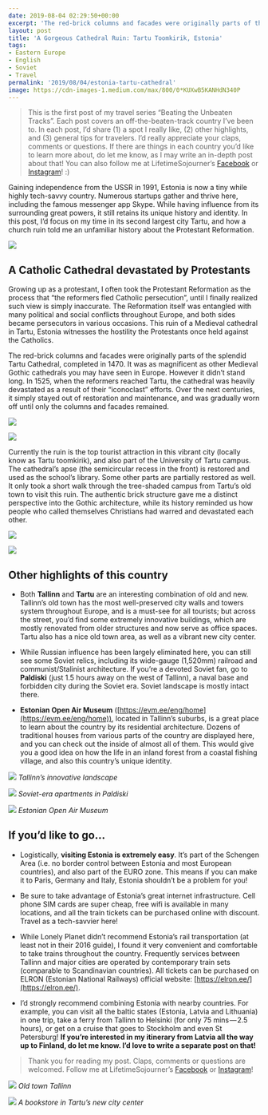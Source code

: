 ```yaml
---
date: 2019-08-04 02:29:50+00:00
excerpt: 'The red-brick columns and facades were originally parts of the splendid Tartu Cathedral, completed in 1470. It was as magnificent as other Medieval Gothic cathedrals you may have seen in Europe. However it didn’t stand long. In 1525, when the reformers reached Tartu, the cathedral was heavily devastated as a result of their “iconoclast” efforts.'
layout: post
title: 'A Gorgeous Cathedral Ruin: Tartu Toomkirik, Estonia'
tags:
- Eastern Europe
- English
- Soviet
- Travel
permalink: '2019/08/04/estonia-tartu-cathedral'
image: https://cdn-images-1.medium.com/max/800/0*KUXwB5KANHdN340P
---
```

> This is the first post of my travel series “Beating the Unbeaten Tracks”. Each post covers an off-the-beaten-track country I’ve been to. In each post, I’d share (1) a spot I really like, (2) other highlights, and (3) general tips for travelers. I’d really appreciate your claps, comments or questions. If there are things in each country you’d like to learn more about, do let me know, as I may write an in-depth post about that! You can also follow me at LifetimeSojourner’s [Facebook](https://www.facebook.com/lifetimesojourner/) or [Instagram](https://www.instagram.com/lifetimesojourner/)! :)

Gaining independence from the USSR in 1991, Estonia is now a tiny while highly tech-savvy country. Numerous startups gather and thrive here, including the famous messenger app Skype. While having influence from its surrounding great powers, it still retains its unique history and identity. In this post, I’d focus on my time in its second largest city Tartu, and how a church ruin told me an unfamiliar history about the Protestant Reformation.

![](https://cdn-images-1.medium.com/max/800/0*KUXwB5KANHdN340P)

## A Catholic Cathedral devastated by Protestants

Growing up as a protestant, I often took the Protestant Reformation as the process that “the reformers fled Catholic persecution”, until I finally realized such view is simply inaccurate. The Reformation itself was entangled with many political and social conflicts throughout Europe, and both sides became persecutors in various occasions. This ruin of a Medieval cathedral in Tartu, Estonia witnesses the hostility the Protestants once held against the Catholics.

The red-brick columns and facades were originally parts of the splendid Tartu Cathedral, completed in 1470. It was as magnificent as other Medieval Gothic cathedrals you may have seen in Europe. However it didn’t stand long. In 1525, when the reformers reached Tartu, the cathedral was heavily devastated as a result of their “iconoclast” efforts. Over the next centuries, it simply stayed out of restoration and maintenance, and was gradually worn off until only the columns and facades remained.

![](https://cdn-images-1.medium.com/max/800/0*3q5MNLD35Jc48irg)

![](https://cdn-images-1.medium.com/max/800/0*ZqUauDlLpH_bFd5m)

Currently the ruin is the top tourist attraction in this vibrant city (locally know as Tartu toomkirik), and also part of the University of Tartu campus. The cathedral’s apse (the semicircular recess in the front) is restored and used as the school’s library. Some other parts are partially restored as well. It only took a short walk through the tree-shaded campus from Tartu’s old town to visit this ruin. The authentic brick structure gave me a distinct perspective into the Gothic architecture, while its history reminded us how people who called themselves Christians had warred and devastated each other.

![](https://cdn-images-1.medium.com/max/800/0*IIuDF79v3VSlVqkN)

![](https://cdn-images-1.medium.com/max/800/0*xRN8oPYBcIkIcg3U)

## Other highlights of this country

* Both **Tallinn** and **Tartu** are an interesting combination of old and new. Tallinn’s old town has the most well-preserved city walls and towers system throughout Europe, and is a must-see for all tourists; but across the street, you’d find some extremely innovative buildings, which are mostly renovated from older structures and now serve as office spaces. Tartu also has a nice old town area, as well as a vibrant new city center.

* While Russian influence has been largely eliminated here, you can still see some Soviet relics, including its wide-gauge (1,520mm) railroad and communist/Stalinist architecture. If you’re a devoted Soviet fan, go to **Paldiski** (just 1.5 hours away on the west of Tallinn), a naval base and forbidden city during the Soviet era. Soviet landscape is mostly intact there.

* **Estonian Open Air Museum** ([https://evm.ee/eng/home](https://evm.ee/eng/home)), located in Tallinn’s suburbs, is a great place to learn about the country by its residential architecture. Dozens of traditional houses from various parts of the country are displayed here, and you can check out the inside of almost all of them. This would give you a good idea on how the life in an inland forest from a coastal fishing village, and also this country’s unique identity.

![](https://cdn-images-1.medium.com/max/800/0*Y9XlLDgJ6jjFdvjI)
*Tallinn’s innovative landscape*

![](https://cdn-images-1.medium.com/max/800/0*FAfr58m41_ZBGYtw)
*Soviet-era apartments in Paldiski*

![](https://cdn-images-1.medium.com/max/800/0*bQMhv5hra-yKAW7f)
*Estonian Open Air Museum*

## If you’d like to go...

* Logistically, **visiting Estonia is extremely easy**. It’s part of the Schengen Area (i.e. no border control between Estonia and most European countries), and also part of the EURO zone. This means if you can make it to Paris, Germany and Italy, Estonia shouldn’t be a problem for you!

* Be sure to take advantage of Estonia’s great internet infrastructure. Cell phone SIM cards are super cheap, free wifi is available in many locations, and all the train tickets can be purchased online with discount. Travel as a tech-savvier here!

* While Lonely Planet didn’t recommend Estonia’s rail transportation (at least not in their 2016 guide), I found it very convenient and comfortable to take trains throughout the country. Frequently services between Tallinn and major cities are operated by contemporary train sets (comparable to Scandinavian countries). All tickets can be purchased on ELRON (Estonian National Railways) official website: [https://elron.ee/](https://elron.ee/).

* I’d strongly recommend combining Estonia with nearby countries. For example, you can visit all the baltic states (Estonia, Latvia and Lithuania) in one trip, take a ferry from Tallinn to Helsinki (for only 75 mins — 2.5 hours), or get on a cruise that goes to Stockholm and even St Petersburg! **If you’re interested in my itinerary from Latvia all the way up to Finland, do let me know. I’d love to write a separate post on that!**

> Thank you for reading my post. Claps, comments or questions are welcomed. Follow me at LifetimeSojourner’s [Facebook](https://www.facebook.com/lifetimesojourner/) or [Instagram](https://www.instagram.com/lifetimesojourner/)!

![](https://cdn-images-1.medium.com/max/800/0*LB0pGXaVfbqpnt7-)
*Old town Tallinn*

![](https://cdn-images-1.medium.com/max/800/0*6xRRnEx3DV48u33W)
*A bookstore in Tartu’s new city center*
